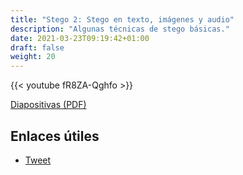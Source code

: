 ```yaml
---
title: "Stego 2: Stego en texto, imágenes y audio"
description: "Algunas técnicas de stego básicas."
date: 2021-03-23T09:19:42+01:00
draft: false
weight: 20
---
```


{{< youtube fR8ZA-Qghfo >}}

[Diapositivas (PDF)](stego-2.pdf)

## Enlaces útiles

* [Tweet](https://twitter.com/David3141593/status/1371974874856587268)
